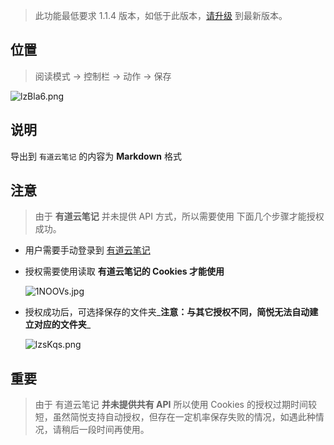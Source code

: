 >  此功能最低要求 1.1.4 版本，如低于此版本，[请升级](https://simpread.pro) 到最新版本。

位置
---

> 阅读模式 → 控制栏 → 动作 → 保存

![lzBla6.png](https://s2.ax1x.com/2020/02/01/18IvcV.md.png)

说明
---

导出到 `有道云笔记` 的内容为 **Markdown** 格式


注意
---

> 由于  **有道云笔记** 并未提供 API 方式，所以需要使用 下面几个步骤才能授权成功。

- 用户需要手动登录到 [有道云笔记](https://note.youdao.com/)

- 授权需要使用读取 **有道云笔记的 Cookies 才能使用**

  ![1NOOVs.jpg](https://s2.ax1x.com/2020/02/03/1NOOVs.jpg)
  
- 授权成功后，可选择保存的文件夹_**注意：与其它授权不同，简悦无法自动建立对应的文件夹**_

  ![lzsKqs.png](https://s2.ax1x.com/2020/02/01/18oA91.png)


重要
---

> 由于 有道云笔记 **并未提供共有 API** 所以使用 Cookies 的授权过期时间较短，虽然简悦支持自动授权，但存在一定机率保存失败的情况，如遇此种情况，请稍后一段时间再使用。